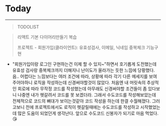 # Today
-----------
>TODOLIST


> 리액트 기본 다이어리만들기 복습
> 
> 
> 프로젝트 - 회원가입(클라이언트): 유효성검사, 이메일, 닉네임 중복체크 기능구현

- "회원가입이랑 로그인 구현하는건 이제 할 수 있지~"하면서 호기롭게 도전했는데 유효성 검사랑 중복체크까지 더해지니 난이도가 올라가는 듯한 느낌에 당황했다.
음.. 어렵다는 느낌보다는 여러 조건에 따라, 상황에 따라 각기 다른 메세지를 보여주어야하니 로직을 작성하는데 신경써야할것이 많았다.
처음엔 내 머릿속의 추상적인 회로에 따라 무작정 코드를 작성했는데 아무래도 신경써야할 조건들이 좀 있다보니 나중엔 내가 헷갈려서 코드를 못 보겠더라.
그래서 수도코드를 작성해보았는데 전체적으로 코드의 뼈대가 보이는것같아 코드 작성을 하는데 한결 수월해졌다.  그러고보니 전에 프로젝트에서도
로직이 헷갈릴때에는 수도코드를 작성하고 시작했었는데 많은 도움이 되었던게 생각난다. 앞으로 수도코드 신봉자가 되기로 마음 먹었다.😘

